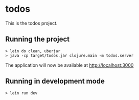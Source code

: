 # todos

This is the todos project.

## Running the project

```
> lein do clean, uberjar
> java -cp target/todos.jar clojure.main -m todos.server
```

The application will now be available at [http://localhost:3000](http://localhost:3000)

## Running in development mode

```
> lein run dev
```